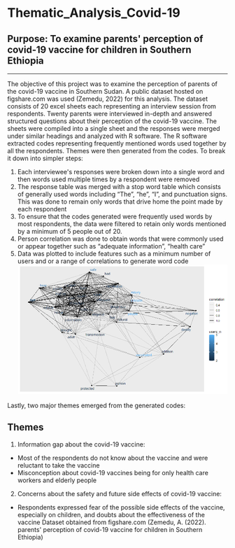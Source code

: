 # Thematic_Analysis_Covid-19

## Purpose: To examine parents' perception of covid-19 vaccine for children in Southern Ethiopia
---


The objective of this project was to examine the perception of parents of the covid-19 vaccine in Southern Sudan. A public dataset hosted on figshare.com was used (Zemedu, 2022) for this analysis. The dataset consists of 20 excel sheets each representing an interview session from respondents. Twenty parents were interviewed in-depth and answered structured questions about their perception of the covid-19 vaccine.  The sheets were compiled into a single sheet and the responses were merged under similar headings and analyzed with R software. 
The R software extracted codes representing frequently mentioned words used together by all the respondents. Themes were then generated from the codes. 
To break it down into simpler steps: 
1.	Each interviewee's responses were broken down into a single word and then words used multiple times by a respondent were removed
2.	The response table was merged with a stop word table which consists of generally used words including “The”, “he”, “I”, and punctuation signs. This was done to remain only words that drive home the point made by each respondent
3.	To ensure that the codes generated were frequently used words by most respondents, the data were filtered to retain only words mentioned by a minimum of 5 people out of 20.
4.	Person correlation was done to obtain words that were commonly used or appear together such as “adequate information”, “health care”
5.	Data was plotted to include features such as a minimum number of users and or a range of correlations to generate word code ![image](https://github.com/olusolaolagunju/Thematic_Analysis_Covid-19/blob/main/covid_thematic_2_0.2.png) 


Lastly, two major themes emerged from the generated codes:

## Themes
1.	Information gap about the covid-19 vaccine: 
* Most of the respondents do not know about the vaccine and were reluctant to take the vaccine  
* Misconception about covid-19 vaccines being for only health care workers and elderly people 
2. Concerns about the safety and future side effects of  covid-19 vaccine: 
*	Respondents expressed fear of the possible side effects of the vaccine, especially on children, and doubts about the effectiveness of the vaccine
Dataset obtained from figshare.com (Zemedu, A. (2022). parents' perception of covid-19 vaccine for children in Southern Ethiopia)
